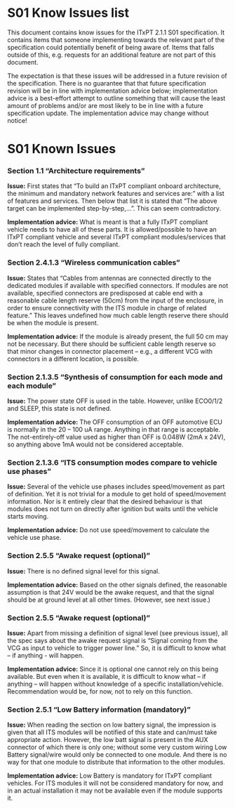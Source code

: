 # S01 Know Issues list #
This document contains know issues for the ITxPT 2.1.1 S01 specification. It contains items that someone implementing towards the relevant part of the specification could potentially benefit of being aware of. Items that falls outside of this, e.g. requests for an additional feature are not part of this document.

The expectation is that these issues will be addressed in a future revision of the specification. There is no guarantee that that future specification revision will be in line with implementation advice below; implementation advice is a best-effort attempt to outline something that will cause the least amount of problems and/or are most likely to be in line with a future specification update. The implementation advice may change without notice!

# S01 Known Issues #

### Section 1.1 “Architecture requirements” ###
**Issue:** First states that “To build an ITxPT compliant onboard architecture, the minimum and mandatory network features and services are:” with a list of features and services. Then below that list it is stated that “The above target can be implemented step-by-step,…”. This can seem contradictory.

**Implementation advice:** What is meant is that a fully ITxPT compliant vehicle needs to have all of these parts. It is allowed/possible to have an ITxPT compliant vehicle and several ITxPT compliant modules/services that don’t reach the level of fully compliant. 

### Section 2.4.1.3 “Wireless communication cables” ###
**Issue:** States that “Cables from antennas are connected directly to the dedicated modules if available with specified connectors. If modules are not available, specified connectors are predisposed at cable end with a reasonable cable length reserve (50cm) from the input of the enclosure, in order to ensure connectivity with the ITS module in charge of related feature.” This leaves undefined how much cable length reserve there should be when the module is present.

**Implementation advice:** If the module is already present, the full 50 cm may not be necessary. But there should be sufficient cable length reserve so that minor changes in connector placement – e.g., a different VCG with connectors in a different location, is possible. 

### Section 2.1.3.5 “Synthesis of consumption for each mode and each module” ###
**Issue:** The power state OFF is used in the table. However, unlike ECO0/1/2 and SLEEP, this state is not defined. 

**Implementation advice:** The OFF consumption of an OFF automotive ECU is normally in the 20 – 100 uA range. Anything in that range is acceptable. The not-entirely-off value used as higher than OFF is 0.048W (2mA x 24V), so anything above 1mA would not be considered acceptable.

### Section 2.1.3.6 “ITS consumption modes compare to vehicle use phases” ###
**Issue:** Several of the vehicle use phases includes speed/movement as part of definition. Yet it is not trivial for a module to get hold of speed/movement information. Nor is it entirely clear that the desired behaviour is that modules does not turn on directly after ignition but waits until the vehicle starts moving. 

**Implementation advice:** Do not use speed/movement to calculate the vehicle use phase.

### Section 2.5.5 “Awake request (optional)” ###
**Issue:** There is no defined signal level for this signal.

**Implementation advice:** Based on the other signals defined, the reasonable assumption is that 24V would be the awake request, and that the signal should be at ground level at all other times. (However, see next issue.)

### Section 2.5.5 “Awake request (optional)” ###
**Issue:** Apart from missing a definition of signal level (see previous issue), all the spec says about the awake request signal is “Signal coming from the VCG as input to vehicle to trigger power line.” So, it is difficult to know what – if anything - will happen. 

**Implementation advice:** Since it is optional one cannot rely on this being available. But even when it is available, it is difficult to know what – if anything – will happen without knowledge of a specific installation/vehicle. Recommendation would be, for now, not to rely on this function.

### Section 2.5.1 “Low Battery information (mandatory)” ###
**Issue:** When reading the section on low battery signal, the impression is given that all ITS modules will be notified of this state and can/must take appropriate action. However, the low batt signal is present in the AUX connector of which there is only one; without some very custom wiring Low Battery signal/wire would only be connected to one module. And there is no way for that one module to distribute that information to the other modules.  

**Implementation advice:** Low Battery is mandatory for ITxPT compliant vehicles. For ITS modules it will not be considered mandatory for now, and in an actual installation it may not be available even if the module supports it. 
